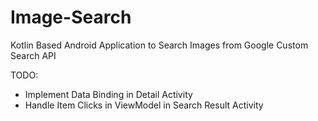 # Image-Search
Kotlin Based Android Application to Search Images from Google Custom Search API

TODO:
- Implement Data Binding in Detail Activity
- Handle Item Clicks in ViewModel in Search Result Activity
